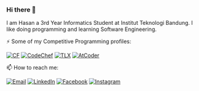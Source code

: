### Hi there 👋

I am Hasan a 3rd Year Informatics Student at Institut Teknologi Bandung. I like doing programming and learning Software Engineering.

:zap: Some of my Competitive Programming profiles:

[![CF](https://cp-logo.vercel.app/codeforces/m.hasan01)](https://codeforces.com/profile/m.hasan01)
[![CodeChef](https://cp-logo.vercel.app/codechef/mhasan01)](https://www.codechef.com/users/mhasan01)
[![TLX](https://img.shields.io/badge/TLX-mhasan01-yellow)](https://tlx.toki.id/profiles/mhasan01)
[![AtCoder](https://img.shields.io/badge/AtCoder-mhasan01-green)](https://atcoder.jp/users/mhasan01)

:mailbox: How to reach me:

[![Email](https://img.shields.io/badge/Gmail-D14836?style=for-the-badge&logo=gmail&logoColor=white)](mailto:muhammadhasan50@gmail.com)
[![LinkedIn](https://img.shields.io/badge/LinkedIn-0077B5?style=for-the-badge&logo=linkedin&logoColor=white)](https://www.linkedin.com/in/muhammadhasan01/)
[![Facebook](https://img.shields.io/badge/Facebook-1877F2?style=for-the-badge&logo=facebook&logoColor=white)](https://www.facebook.com/muhamad.hasan.7315/)
[![Instagram](https://img.shields.io/badge/Instagram-E4405F?style=for-the-badge&logo=instagram&logoColor=white)](https://www.instagram.com/muhammadhasan01/)
